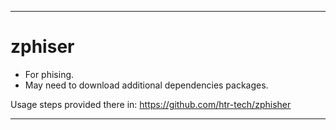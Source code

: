 
---
# zphiser
- For phising.
- May need to download additional dependencies packages.

Usage steps provided there in:
https://github.com/htr-tech/zphisher

----
